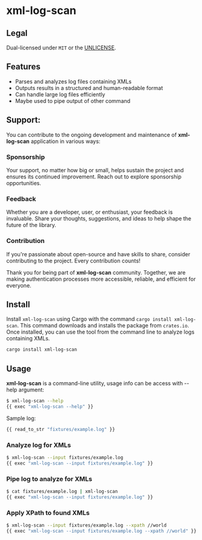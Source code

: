 # xml-log-scan

## Legal

Dual-licensed under `MIT` or the [UNLICENSE](http://unlicense.org/).

## Features

- Parses and analyzes log files containing XMLs
- Outputs results in a structured and human-readable format
- Can handle large log files efficiently
- Maybe used to pipe output of other command

## Support:

You can contribute to the ongoing development and maintenance of **xml-log-scan** application in various ways:

### Sponsorship

Your support, no matter how big or small, helps sustain the project and ensures its continued improvement. Reach out to explore sponsorship opportunities.

### Feedback

Whether you are a developer, user, or enthusiast, your feedback is invaluable. Share your thoughts, suggestions, and ideas to help shape the future of the library.

### Contribution

If you're passionate about open-source and have skills to share, consider contributing to the project. Every contribution counts!

Thank you for being part of **xml-log-scan** community. Together, we are making authentication processes more accessible, reliable, and efficient for everyone.


## Install

Install `xml-log-scan` using Cargo with the command `cargo install xml-log-scan`. This command downloads and installs the package from `crates.io`. Once installed, you can use the tool from the command line to analyze logs containing XMLs.

```sh
cargo install xml-log-scan
```

## Usage

**xml-log-scan** is a command-line utility, usage info can be access with --help argument:

```bash
$ xml-log-scan --help
{{ exec "xml-log-scan --help" }}
```

Sample log:

```bash
{{ read_to_str "fixtures/example.log" }}
```

### Analyze log for XMLs

```bash
$ xml-log-scan --input fixtures/example.log
{{ exec "xml-log-scan --input fixtures/example.log" }}
```

### Pipe log to analyze for XMLs

```bash
$ cat fixtures/example.log | xml-log-scan
{{ exec "xml-log-scan --input fixtures/example.log" }}
```

### Apply XPath to found XMLs

```bash
$ xml-log-scan --input fixtures/example.log --xpath //world
{{ exec "xml-log-scan --input fixtures/example.log --xpath //world" }}
```
